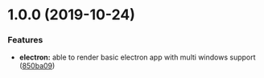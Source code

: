 # 1.0.0 (2019-10-24)


### Features

* **electron:** able to render basic electron app with multi windows support ([850ba09](https://github.com/barajs/electron/commit/850ba09bb2717ced5f600f709050ec54665e3494))

